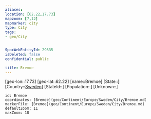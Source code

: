 ```yaml
---
aliases: 
location: [62.22,17.73]
mapzoom: [7,12] 
mapmarker: city 
type: City
tags:
- geo/City


SpocWebEntityId: 29335
isDeleted: false
confidential: public

title: Bremoe
---
```

[geo-lon::17.73]
[geo-lat::62.22]
[name::Bremoe]
[State::]
[Country::[Sweden](geo/Continent/Europe/Sweden.md)]
[StateId::]
[Population::]
[Unknown::]


```leaflet
id: Bremoe
coordinates: [Bremoe](geo/Continent/Europe/Sweden/City/Bremoe.md)
markerFile: [Bremoe](geo/Continent/Europe/Sweden/City/Bremoe.md)
defaultZoom: 11 
maxZoom: 18
```


